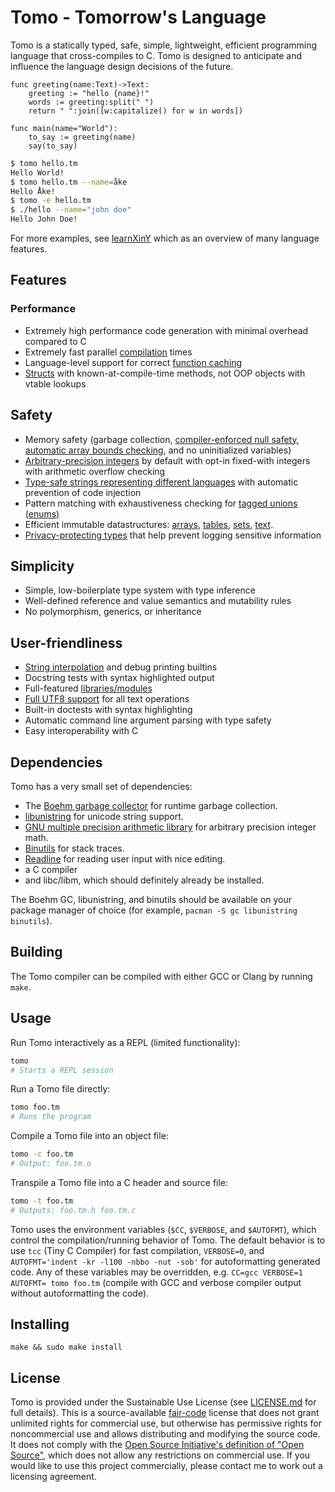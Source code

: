 # Tomo - Tomorrow's Language

Tomo is a statically typed, safe, simple, lightweight, efficient programming
language that cross-compiles to C. Tomo is designed to anticipate and influence
the language design decisions of the future.

```
func greeting(name:Text)->Text:
    greeting := "hello {name}!"
    words := greeting:split(" ")
    return " ":join([w:capitalize() for w in words])

func main(name="World"):
    to_say := greeting(name)
    say(to_say)
```

```bash
$ tomo hello.tm
Hello World!
$ tomo hello.tm --name=åke
Hello Åke!
$ tomo -e hello.tm
$ ./hello --name="john doe"
Hello John Doe!
```

For more examples, see [learnXinY](/learnxiny.tm) which as an overview of many
language features.

## Features

### Performance
- Extremely high performance code generation with minimal overhead compared to C
- Extremely fast parallel [compilation](docs/compilation.md) times
- Language-level support for correct [function caching](docs/functions.md)
- [Structs](docs/structs.md) with known-at-compile-time methods, not OOP
  objects with vtable lookups

## Safety
- Memory safety (garbage collection, [compiler-enforced null
  safety](docs/pointers.md), [automatic array bounds
  checking](docs/arrays.md), and no uninitialized variables)
- [Arbitrary-precision integers](docs/integers.md) by default with opt-in
  fixed-with integers with arithmetic overflow checking
- [Type-safe strings representing different languages](docs/langs.md) with
  automatic prevention of code injection
- Pattern matching with exhaustiveness checking for [tagged unions
  (enums)](docs/enums.md)
- Efficient immutable datastructures: [arrays](docs/arrays.md),
  [tables](docs/tables.md), [sets](docs/sets.md), [text](docs/text.md).
- [Privacy-protecting types](docs/structs.md#Secret-Values) that help prevent
  logging sensitive information

## Simplicity
- Simple, low-boilerplate type system with type inference
- Well-defined reference and value semantics and mutability rules
- No polymorphism, generics, or inheritance

## User-friendliness
- [String interpolation](docs/text.md) and debug printing builtins
- Docstring tests with syntax highlighted output
- Full-featured [libraries/modules](docs/libraries.md)
- [Full UTF8 support](docs/text.md) for all text operations
- Built-in doctests with syntax highlighting
- Automatic command line argument parsing with type safety
- Easy interoperability with C

## Dependencies

Tomo has a very small set of dependencies:

- The [Boehm garbage collector](https://www.hboehm.info/gc/) for runtime
  garbage collection.
- [libunistring](https://www.gnu.org/software/libunistring/) for unicode
  string support.
- [GNU multiple precision arithmetic library](https://gmplib.org/manual/index)
  for arbitrary precision integer math.
- [Binutils](https://www.gnu.org/software/binutils/) for stack traces.
- [Readline](https://tiswww.case.edu/php/chet/readline/rltop.html) for reading
  user input with nice editing.
- a C compiler
- and libc/libm, which should definitely already be installed.

The Boehm GC, libunistring, and binutils should be available on your package
manager of choice (for example, `pacman -S gc libunistring binutils`).

## Building

The Tomo compiler can be compiled with either GCC or Clang by running `make`.

## Usage

Run Tomo interactively as a REPL (limited functionality):

```bash
tomo
# Starts a REPL session
```

Run a Tomo file directly:

```bash
tomo foo.tm
# Runs the program
```

Compile a Tomo file into an object file:

```bash
tomo -c foo.tm
# Output: foo.tm.o
```

Transpile a Tomo file into a C header and source file:
```bash
tomo -t foo.tm
# Outputs: foo.tm.h foo.tm.c
```

Tomo uses the environment variables (`$CC`, `$VERBOSE`, and `$AUTOFMT`), which
control the compilation/running behavior of Tomo. The default behavior is to
use `tcc` (Tiny C Compiler) for fast compilation, `VERBOSE=0`, and
`AUTOFMT='indent -kr -l100 -nbbo -nut -sob'` for autoformatting generated code.
Any of these variables may be overridden, e.g. `CC=gcc VERBOSE=1 AUTOFMT= tomo
foo.tm` (compile with GCC and verbose compiler output without autoformatting
the code).

## Installing

```
make && sudo make install
```

## License

Tomo is provided under the Sustainable Use License (see
[LICENSE.md](LICENSE.md) for full details). This is a source-available
[fair-code](https://faircode.io) license that does not grant unlimited rights
for commercial use, but otherwise has permissive rights for noncommercial use
and allows distributing and modifying the source code. It does not comply with
the [Open Source Initiative's definition of "Open
Source"](https://opensource.org/osd), which does not allow any restrictions on
commercial use. If you would like to use this project commercially, please
contact me to work out a licensing agreement.
